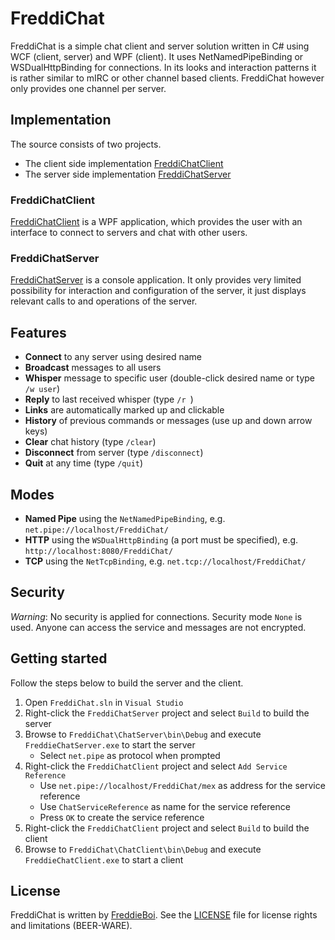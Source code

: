 FreddiChat
==========
FreddiChat is a simple chat client and server solution written in C# using WCF (client, server) and WPF (client). It uses NetNamedPipeBinding or WSDualHttpBinding for connections. In its looks and interaction patterns it is rather similar to mIRC or other channel based clients. FreddiChat however only provides one channel per server.

Implementation
--------------
The source consists of two projects.

+ The client side implementation [FreddiChatClient](https://github.com/FreddieBoi/FreddiChat/tree/master/ChatClient "FreddiChatClient on github")
+ The server side implementation [FreddiChatServer](https://github.com/FreddieBoi/FreddiChat/tree/master/ChatServer "FreddiChatServer on github")

### FreddiChatClient ###
[FreddiChatClient](https://github.com/FreddieBoi/FreddiChat/tree/master/ChatClient "FreddiChatClient on github") is a WPF application, which provides the user with an interface to connect to servers and chat with other users.

### FreddiChatServer ###
[FreddiChatServer](https://github.com/FreddieBoi/FreddiChat/tree/master/ChatServer "FreddiChatServer on github") is a console application. It only provides very limited possibility for interaction and configuration of the server, it just displays relevant calls to and operations of the server.

Features
--------
+ **Connect** to any server using desired name
+ **Broadcast** messages to all users
+ **Whisper** message to specific user (double-click desired name or type `/w user`)
+ **Reply** to last received whisper (type `/r `)
+ **Links** are automatically marked up and clickable
+ **History** of previous commands or messages (use up and down arrow keys)
+ **Clear** chat history (type `/clear`)
+ **Disconnect** from server (type `/disconnect`)
+ **Quit** at any time (type `/quit`)

Modes
-----
+ **Named Pipe** using the `NetNamedPipeBinding`, e.g. `net.pipe://localhost/FreddiChat/`
+ **HTTP** using the `WSDualHttpBinding` (a port must be specified), e.g. `http://localhost:8080/FreddiChat/`
+ **TCP** using the `NetTcpBinding`, e.g. `net.tcp://localhost/FreddiChat/`

Security
--------
*Warning*: No security is applied for connections. Security mode `None` is used. Anyone can access the service and messages are not encrypted.

Getting started
---------------
Follow the steps below to build the server and the client.

1. Open `FreddiChat.sln` in `Visual Studio`
2. Right-click the `FreddiChatServer` project and select `Build` to build the server
3. Browse to `FreddiChat\ChatServer\bin\Debug` and execute `FreddieChatServer.exe` to start the server
    + Select `net.pipe` as protocol when prompted
4. Right-click the `FreddiChatClient` project and select `Add Service Reference`
    + Use `net.pipe://localhost/FreddiChat/mex` as address for the service reference
    + Use `ChatServiceReference` as name for the service reference
    + Press `OK` to create the service reference
8. Right-click the `FreddiChatClient` project and select `Build` to build the client
9. Browse to `FreddiChat\ChatClient\bin\Debug` and execute `FreddieChatClient.exe` to start a client

License
-------
FreddiChat is written by [FreddieBoi](https://github.com/FreddieBoi "FreddieBoi on github"). See the [LICENSE](https://github.com/FreddieBoi/FreddiChat/blob/master/LICENSE) file for license rights and limitations (BEER-WARE).

